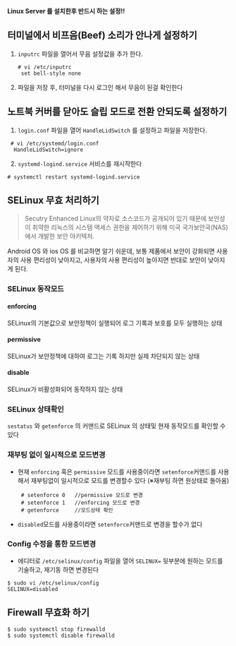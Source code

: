 

**Linux Server 를 설치한후 반드시 하는 설정!!**

## 터미널에서 비프음(Beef) 소리가 안나게 설정하기

1. `inputrc` 파일을 열어서 무음 설정값을 추가 한다.
   ```shell
   # vi /etc/inputrc
    set bell-style none
   ```
2. 파일을 저장 후, 터미널을 다시 로그인 해서 무음이 된걸 확인한다

## 노트북 커버를 닫아도 슬립 모드로 전환 안되도록 설정하기

1. `login.conf` 파일을 열어 `HandleLidSwitch` 를 설정하고 파일을 저장한다.
  ```shell
   # vi /etc/systemd/login.conf
    HandleLidSwitch=ignore
  ```
2. `systemd-logind.service` 서비스를 재시작한다
  ```shell
  # systemctl restart systemd-logind.service
  ```

## SELinux 무효 처리하기

>Secutry Enhanced Linux의 약자로 소스코드가 공개되어 있기 때문에 보안성이 취약한 리눅스의 시스템 액세스 권한을 제어하기 위해 미국 국가보안국(NAS)에서 개발한 보안 아키텍처.

Android OS 와 ios OS 를 비교하면 알기 쉬운데, 보통 제품에서 보안이 강화되면 사용자의 사용 편리성이 낮아지고, 사용자의 사용 편리성이 높아지면 반대로 보안이 낮아지게 된다.<br>


### SELinux 동작모드

#### enforcing

SELinux의 기본값으로 보안정책이 실행되어 로그 기록과 보호를 모두 실행하는 상태

#### permissive

SELinux가 보안정책에 대하여 로그는 기록 하지만 실제 차단되지 않는 상태

#### disable

SELinux가 비활성화되어 동작하지 않는 상태

### SELinux 상태확인

`sestatus` 와 `getenforce` 의 커맨드로 SELinux 의 상태및 현재 동작모드를 확인할 수 있다

### 재부팅 없이 일시적으로 모드변경

- 현재 `enforcing` 혹은 `permissive` 모드를 사용중이라면 `setenforce`커맨드를 사용해서 재부팅없이 일시적으로 모드를 변경할수 있다 (※재부팅 하면 원상태로 돌아옴)
   ```shell
    # setenforce 0   //permissive 모드로 변경
    # setenforce 1   //enforcing 모드로 변경
    # getenforce     //모드상태 확인
   ``` 
- `disabled`모드를 사용중이라면 `setenforce`커맨드로 변경을 할수가 없다

### Config 수정을 통한 모드변경

- 에디터로 `/etc/selinux/config` 파일을 열어 `SELINUX=` 뒷부분에 원하는 모드를 기술하고, 재기동 하면 변경된다 
```shell
$ sudo vi /etc/selinux/config
SELINUX=disabled
```


## Firewall 무효화 하기
```shell
$ sudo systemctl stop firewalld
$ sudo systemctl disable firewalld
```